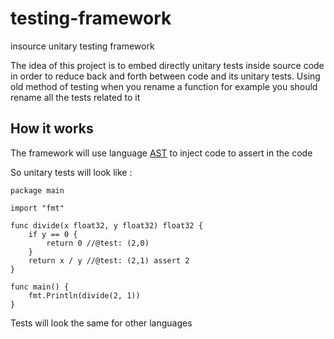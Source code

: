 # testing-framework
insource unitary testing framework

The idea of this project is to embed directly unitary tests inside source code in order to reduce back and forth between code and its unitary tests.
Using old method of testing when you rename a function for example you should rename all the tests related to it

## How it works
The framework will use language [AST](https://en.wikipedia.org/wiki/Abstract_syntax_tree) to inject code to assert in the code

So unitary tests will look like :

```golang
package main

import "fmt"

func divide(x float32, y float32) float32 {
	if y == 0 {
		return 0 //@test: (2,0)
	}
	return x / y //@test: (2,1) assert 2
}

func main() {
	fmt.Println(divide(2, 1))
}
```

Tests will look the same for other languages